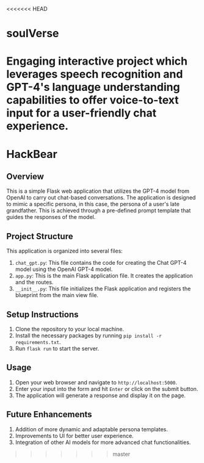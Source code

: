 <<<<<<< HEAD
# soulVerse
Engaging interactive project which leverages speech recognition and GPT-4's language understanding capabilities to offer voice-to-text input for a user-friendly chat experience.
=======
# HackBear

## Overview

This is a simple Flask web application that utilizes the GPT-4 model from OpenAI to carry out chat-based conversations. The application is designed to mimic a specific persona, in this case, the persona of a user's late grandfather. This is achieved through a pre-defined prompt template that guides the responses of the model.

## Project Structure

This application is organized into several files:

1. `chat_gpt.py`: This file contains the code for creating the Chat GPT-4 model using the OpenAI GPT-4 model.
2. `app.py`: This is the main Flask application file. It creates the application and the routes.
3. `__init__.py`: This file initializes the Flask application and registers the blueprint from the main view file.

## Setup Instructions

1. Clone the repository to your local machine.
2. Install the necessary packages by running `pip install -r requirements.txt`.
3. Run `flask run` to start the server.

## Usage

1. Open your web browser and navigate to `http://localhost:5000`.
2. Enter your input into the form and hit `Enter` or click on the submit button.
3. The application will generate a response and display it on the page.

## Future Enhancements

1. Addition of more dynamic and adaptable persona templates.
2. Improvements to UI for better user experience.
3. Integration of other AI models for more advanced chat functionalities.

>>>>>>> master
